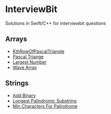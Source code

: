 # InterviewBit
Solutions in Swift/C++ for interviewbit questions

<h2> Arrays </h2>

   * [KthRowOfPascalTriangle](https://github.com/prelangi/CP_IP_Week1_Assignment/blob/master/kthRowOfPascalTriangle.swift)
   * [Pascal Triange](https://github.com/prelangi/CP_IP_Week1_Assignment/blob/masterpascalTriange.swift)
   * [Largest Number](https://github.com/prelangi/CP_IP_Week1_Assignment/blob/masterlargestNumber.swift)
   * [Wave Array](https://github.com/prelangi/CP_IP_BeforeSession_Week1/blob/master/waveArray.swift)

<h2> Strings </h2>
  
   * [Add Binary](https://github.com/prelangi/CP_IP_Week1_Assignment/blob/master/addBinary.swift)
   * [Longest Palindromic Substring](https://github.com/prelangi/CP_IP_Week1_Assignment/blob/master/longestPalindromicSubstring.swift)
   * [Min Characters For Palindrome](https://github.com/prelangi/CP_IP_Week1_Assignment/blob/master/minCharacters4Palindrome.swift)
